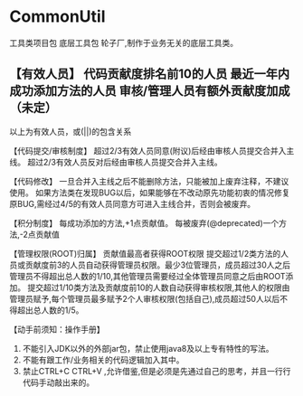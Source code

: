 # CommonUtil
工具类项目包
底层工具包
轮子厂,制作于业务无关的底层工具类。

【有效人员】
代码贡献度排名前10的人员
最近一年内成功添加方法的人员
审核/管理人员有额外贡献度加成（未定）
-------------
以上为有效人员，或(||)的包含关系

【代码提交/审核制度】
超过2/3有效人员同意(附议)后经由审核人员提交合并入主线。
超过2/3有效人员反对后经由审核人员提交合并入主线。

【代码修改】
一旦合并入主线之后不能删除方法，只能被加上废弃注释，不建议使用。
如果方法类在发现BUG以后，如果能够在不改动原先功能初衷的情况修复原BUG,需经过4/5的有效人员同意方可进入主线合并，否则会被废弃。

【积分制度】
每成功添加的方法,+1点贡献值。
每被废弃(@deprecated)一个方法,-2点贡献值

【管理权限(ROOT)归属】
贡献值最高者获得ROOT权限
提交超过1/2类方法的人员或贡献度前3的人员自动获得管理员权限。最少3位管理员，成员超过30人之后管理员不得超出总人数的1/10,其他管理员需要经过全体管理员同意之后由ROOT添加。
提交超过1/10类方法及贡献度前10的人数自动获得审核权限,其他人的权限由管理员赋予,每个管理员最多赋予2个人审核权限(包括自己),成员超过50人以后不得超出总人数的1/5。

【动手前须知：操作手册】
1. 不能引入JDK以外的外部jar包，禁止使用java8及以上专有特性的写法。
2. 不能有跟工作/业务相关的代码逻辑加入其中。
3. 禁止CTRL+C  CTRL+V ,允许借鉴,但是必须是先通过自己的思考，并且一行行代码手动敲出来的。
